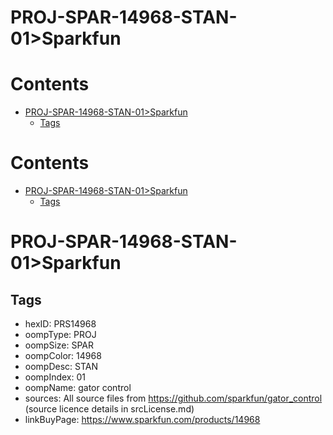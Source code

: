 
PROJ-SPAR-14968-STAN-01>Sparkfun
================================

Contents
========

* [PROJ-SPAR-14968-STAN-01>Sparkfun](#proj-spar-14968-stan-01sparkfun)
	* [Tags](#tags)

Contents
========

* [PROJ-SPAR-14968-STAN-01>Sparkfun](#proj-spar-14968-stan-01sparkfun)
	* [Tags](#tags)

# PROJ-SPAR-14968-STAN-01>Sparkfun

## Tags

- hexID: PRS14968
- oompType: PROJ
- oompSize: SPAR
- oompColor: 14968
- oompDesc: STAN
- oompIndex: 01
- oompName: gator control
- sources: All source files from https://github.com/sparkfun/gator_control (source licence details in srcLicense.md)
- linkBuyPage: https://www.sparkfun.com/products/14968
